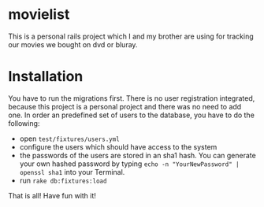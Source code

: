 movielist
=========

This is a personal rails project which I and my brother are using for tracking our movies we bought on dvd or bluray.

Installation
============

You have to run the migrations first. There is no user registration integrated, because this project is a personal project and there was no need to add one. In order an predefined set of users to the database, you have to do the following:

 - open `test/fixtures/users.yml`
 - configure the users which should have access to the system
 - the passwords of the users are stored in an sha1 hash. You can generate your own hashed password by typing `echo -n "YourNewPassword" | openssl sha1` into your Terminal.
 - run `rake db:fixtures:load`

That is all! Have fun with it!